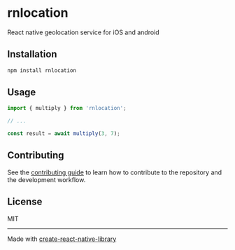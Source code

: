 # rnlocation

React native geolocation service for iOS and android

## Installation

```sh
npm install rnlocation
```

## Usage

```js
import { multiply } from 'rnlocation';

// ...

const result = await multiply(3, 7);
```

## Contributing

See the [contributing guide](CONTRIBUTING.md) to learn how to contribute to the repository and the development workflow.

## License

MIT

---

Made with [create-react-native-library](https://github.com/callstack/react-native-builder-bob)
